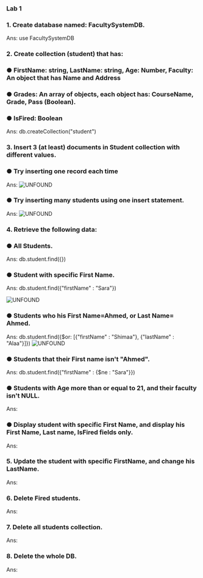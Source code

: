 ### Lab 1

### 1. Create database named: FacultySystemDB.

Ans: use FacultySystemDB

### 2. Create collection (student) that has:
### ● FirstName: string, LastName: string, Age: Number, Faculty: An object that	has Name and Address
### ● Grades: An array of objects, each object has: CourseName, Grade, Pass (Boolean).
### ● IsFired: Boolean

Ans: db.createCollection("student")

### 3. Insert 3 (at least) documents in Student collection with different values.
### ● Try inserting one record each time

Ans: ![UNFOUND](https://github.com/sara-aref/MongoDB/assets/147546807/354a0042-b3a4-42b5-8ac0-0664141cb9ff)

### ● Try inserting many students using one insert statement.

Ans: ![UNFOUND](https://github.com/sara-aref/MongoDB/assets/147546807/0b4f6a50-24fc-4a7b-8bae-87a9300f6ca4)

### 4. Retrieve the following data:
### ● All Students.

Ans: db.student.find({})

### ● Student with specific First Name.

Ans: db.student.find({"firstName" : "Sara"})

![UNFOUND](https://github.com/sara-aref/MongoDB/assets/147546807/fdb0239a-0717-473c-90e8-60f711a125ac)

### ● Students who his First Name=Ahmed, or Last Name= Ahmed.

Ans: db.student.find({$or: [{"firstName" : "Shimaa"}, {"lastName" : "Alaa"}]})
![UNFOUND](https://github.com/sara-aref/MongoDB/assets/147546807/8ab92a07-3717-4c4e-a46d-489d704943bf)

### ● Students that their First name isn't "Ahmed".

Ans: db.student.find({"firstName" : {$ne : "Sara"}})

### ● Students with Age more than or equal to 21, and their faculty isn't NULL.

Ans: 

### ● Display student with specific First Name, and display his First Name, Last name, IsFired fields only.

Ans:

### 5. Update the student with specific FirstName, and change his LastName.

Ans:

### 6. Delete Fired students.

Ans:

### 7. Delete all students collection.

Ans:

### 8. Delete the whole DB.

Ans:
